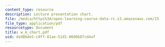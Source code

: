 ```yaml
---
content_type: resource
description: Lecture presentation chart.
file: /media/https%3A/open-learning-course-data-rc.s3.amazonaws.com/15-902-strategic-management-i-fall-2006/da986de5c0ff81ae51d100d0b87cd4af_w_m_chart.pdf
file_type: application/pdf
resourcetype: Document
title: w_m_chart.pdf
uid: da986de5-c0ff-81ae-51d1-00d0b87cd4af
---
```

